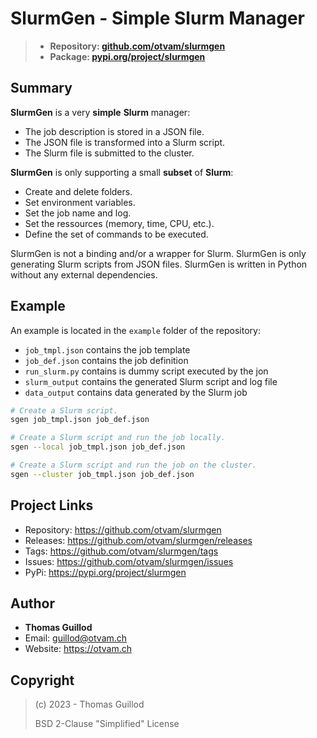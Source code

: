 # SlurmGen - Simple Slurm Manager

> * **Repository: [github.com/otvam/slurmgen](https://github.com/otvam/slurmgen)**
> * **Package: [pypi.org/project/slurmgen](https://pypi.org/project/slurmgen)**

## Summary

**SlurmGen** is a very **simple** **Slurm** manager:
* The job description is stored in a JSON file.
* The JSON file is transformed into a Slurm script.
* The Slurm file is submitted to the cluster.

**SlurmGen** is only supporting a small **subset** of **Slurm**:
* Create and delete folders.
* Set environment variables.
* Set the job name and log.
* Set the ressources (memory, time, CPU, etc.).
* Define the set of commands to be executed.

SlurmGen is not a binding and/or a wrapper for Slurm.
SlurmGen is only generating Slurm scripts from JSON files.
SlurmGen is written in Python without any external dependencies.

## Example

An example is located in the `example` folder of the repository:
* `job_tmpl.json` contains the job template
* `job_def.json` contains the job definition
* `run_slurm.py` contains is dummy script executed by the jon
* `slurm_output` contains the generated Slurm script and log file
* `data_output` contains data generated by the Slurm job

```bash
# Create a Slurm script.
sgen job_tmpl.json job_def.json

# Create a Slurm script and run the job locally.
sgen --local job_tmpl.json job_def.json

# Create a Slurm script and run the job on the cluster.
sgen --cluster job_tmpl.json job_def.json
```

## Project Links

* Repository: https://github.com/otvam/slurmgen
* Releases: https://github.com/otvam/slurmgen/releases
* Tags: https://github.com/otvam/slurmgen/tags
* Issues: https://github.com/otvam/slurmgen/issues
* PyPi: https://pypi.org/project/slurmgen

## Author

* **Thomas Guillod**
* Email: guillod@otvam.ch
* Website: https://otvam.ch

## Copyright

> (c) 2023 - Thomas Guillod
> 
>  BSD 2-Clause "Simplified" License
